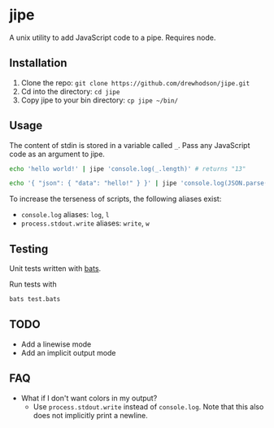 # jipe
A unix utility to add JavaScript code to a pipe. Requires node.

## Installation
1. Clone the repo: `git clone https://github.com/drewhodson/jipe.git`
2. Cd into the directory: `cd jipe`
3. Copy jipe to your bin directory: `cp jipe ~/bin/`

## Usage
The content of stdin is stored in a variable called `_`. Pass any JavaScript code as an argument to jipe.

```bash
echo 'hello world!' | jipe 'console.log(_.length)' # returns "13"
```

```bash
echo '{ "json": { "data": "hello!" } }' | jipe 'console.log(JSON.parse(_).json.data)' # returns "hello!"
```

To increase the terseness of scripts, the following aliases exist:
 * `console.log` aliases: `log`, `l`
 * `process.stdout.write` aliases: `write`, `w`

## Testing
Unit tests written with [bats](https://github.com/bats-core/bats-core).

Run tests with
```bash
bats test.bats
```

## TODO
 * Add a linewise mode
 * Add an implicit output mode

## FAQ
 * What if I don't want colors in my output?
   * Use `process.stdout.write` instead of `console.log`. Note that this also does not implicitly print a newline.
